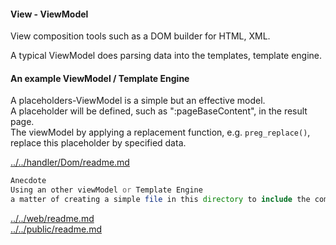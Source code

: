 #### View - ViewModel

View composition tools such as a DOM builder for HTML, XML. 

A typical ViewModel does parsing data into the templates, template engine.

#### An example ViewModel / Template Engine
A placeholders-ViewModel is a simple but an effective model.  
A placeholder will be defined, such as ":pageBaseContent", in the result page.  
The viewModel by applying a replacement function, e.g. `preg_replace()`, replace this
placeholder by specified data.

[../../handler/Dom/readme.md](../../handler/Dom/readme.md)



```php
Anecdote  
Using an other viewModel or Template Engine 
a matter of creating a simple file in this directory to include the component of choice. 
```


[../../web/readme.md](../../web/readme.md)  
[../../public/readme.md](../../public/readme.md)